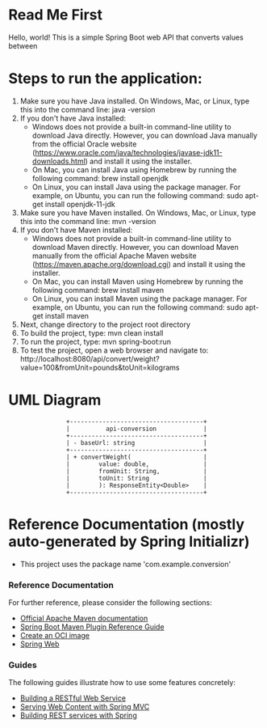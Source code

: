 # Read Me First
Hello, world! This is a simple Spring Boot web API that converts values between 

# Steps to run the application:

1. Make sure you have Java installed. On Windows, Mac, or Linux, type this into the command line:
        java -version
2. If you don't have Java installed:
    - Windows does not provide a built-in command-line utility to download Java directly. However, you can download Java manually from the official Oracle website (https://www.oracle.com/java/technologies/javase-jdk11-downloads.html) and install it using the installer.
    - On Mac, you can install Java using Homebrew by running the following command:
        brew install openjdk
    - On Linux, you can install Java using the package manager. For example, on Ubuntu, you can run the following command:
        sudo apt-get install openjdk-11-jdk
3. Make sure you have Maven installed. On Windows, Mac, or Linux, type this into the command line:
        mvn -version
4. If you don't have Maven installed:
    - Windows does not provide a built-in command-line utility to download Maven directly. However, you can download Maven manually from the official Apache Maven website (https://maven.apache.org/download.cgi) and install it using the installer.
    - On Mac, you can install Maven using Homebrew by running the following command:
        brew install maven
    - On Linux, you can install Maven using the package manager. For example, on Ubuntu, you can run the following command:
        sudo apt-get install maven
5. Next, change directory to the project root directory
6. To build the project, type:
        mvn clean install
7. To run the project, type:
        mvn spring-boot:run
8. To test the project, open a web browser and navigate to:
    http://localhost:8080/api/convert/weight?value=100&fromUnit=pounds&toUnit=kilograms






# UML Diagram



                    +-------------------------------------+
                    |          api-conversion             |
                    +-------------------------------------+
                    | - baseUrl: string                   |
                    +-------------------------------------+
                    | + convertWeight(                    |
                    |        value: double,               |
                    |        fromUnit: String,            |
                    |        toUnit: String               |
                    |        ): ResponseEntity<Double>    |
                    +-------------------------------------+







# Reference Documentation (mostly auto-generated by Spring Initializr)

* This project uses the package name 'com.example.conversion'

### Reference Documentation
For further reference, please consider the following sections:

* [Official Apache Maven documentation](https://maven.apache.org/guides/index.html)
* [Spring Boot Maven Plugin Reference Guide](https://docs.spring.io/spring-boot/docs/3.2.5/maven-plugin/reference/html/)
* [Create an OCI image](https://docs.spring.io/spring-boot/docs/3.2.5/maven-plugin/reference/html/#build-image)
* [Spring Web](https://docs.spring.io/spring-boot/docs/3.2.5/reference/htmlsingle/index.html#web)

### Guides
The following guides illustrate how to use some features concretely:

* [Building a RESTful Web Service](https://spring.io/guides/gs/rest-service/)
* [Serving Web Content with Spring MVC](https://spring.io/guides/gs/serving-web-content/)
* [Building REST services with Spring](https://spring.io/guides/tutorials/rest/)


